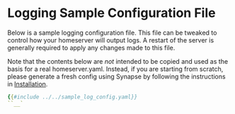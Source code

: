 # Logging Sample Configuration File

Below is a sample logging configuration file. This file can be tweaked to control how your
homeserver will output logs. A restart of the server is generally required to apply any
changes made to this file.

Note that the contents below are *not* intended to be copied and used as the basis for
a real homeserver.yaml. Instead, if you are starting from scratch, please generate
a fresh config using Synapse by following the instructions in
[Installation](../../setup/installation.md).

```yaml
{{#include ../../sample_log_config.yaml}}
``__`